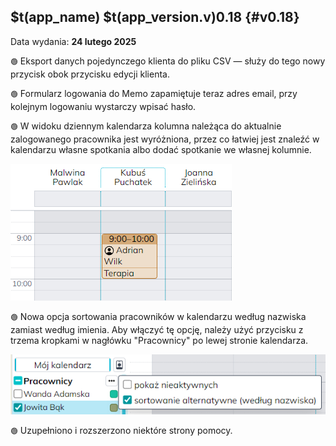 ## $t(app_name) $t(app_version.v)0.18 {#v0.18}

Data wydania: **24 lutego 2025**

`🟢` Eksport danych pojedynczego klienta do pliku CSV — służy do tego nowy przycisk obok przycisku edycji klienta.

`🟢` Formularz logowania do Memo zapamiętuje teraz adres email, przy kolejnym logowaniu wystarczy wpisać hasło.

`🟢` W widoku dziennym kalendarza kolumna należąca do aktualnie zalogowanego pracownika jest wyróżniona,
przez co łatwiej jest znaleźć w kalendarzu własne spotkania albo dodać spotkanie we własnej kolumnie.

![Wyróżniona kolumna](cal-column.png)

`🟢` Nowa opcja sortowania pracowników w kalendarzu według nazwiska zamiast według imienia. Aby włączyć tę opcję,
należy użyć przycisku z trzema kropkami w nagłówku "Pracownicy" po lewej stronie kalendarza.

![Sortowanie po nazwisku](sort-by-last-name.png)

`🟢` Uzupełniono i rozszerzono niektóre strony pomocy.
